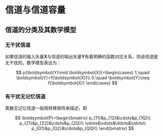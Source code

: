 # 信道与信道容量

## 信道的分类及其数学模型

### 无干扰信道

如果信道的输入矢量$\boldsymbol{X}$与信道的输出矢量$\boldsymbol{Y}$有着明确的函数对应关系，则该信道是无干扰的。数学模型表达为：


$$
p(\boldsymbol{Y}\mid \boldsymbol{X})=\begin{cases}
1,\quad \boldsymbol{Y}=f(\boldsymbol{X})\\
0.\quad \boldsymbol{Y}\neq f(\boldsymbol{X})
\end{cases}
$$


### 有干扰无记忆信道

离散无记忆信道一般用转移矩阵来描述，即

$$
\boldsymbol{P}=\begin{bmatrix}
p_{11}&p_{12}&\cdots&p_{1Q}\\
p_{21}&p_{22}&\cdots&p_{2Q}\\
\vdots&\vdots&\ddots&\vdots\\
p_{Q1}&p_{Q2}&\cdots&p_{QQ}\\
\end{bmatrix}
$$
  